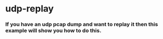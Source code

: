 # udp-replay

### If you have an udp pcap dump and want to replay it then this example will show you how to do this.
